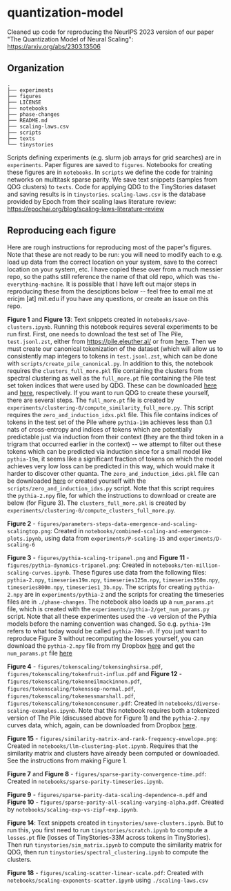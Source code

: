# quantization-model
Cleaned up code for reproducing the NeurIPS 2023 version of our paper "The Quantization Model of Neural Scaling": https://arxiv.org/abs/2303.13506

## Organization
```
.
├── experiments
├── figures
├── LICENSE
├── notebooks
├── phase-changes
├── README.md
├── scaling-laws.csv
├── scripts
├── texts
└── tinystories
```

Scripts defining experiments (e.g. slurm job arrays for grid searches) are in `experiments`. Paper figures are saved to `figures`. Notebooks for creating these figures are in `notebooks`. In `scripts` we define the code for training networks on multitask sparse parity. We save text snippets (samples from QDG clusters) to `texts`. Code for applying QDG to the TinyStories dataset and saving results is in `tinystories`. `scaling-laws.csv` is the database provided by Epoch from their scaling laws literature review: https://epochai.org/blog/scaling-laws-literature-review

## Reproducing each figure

Here are rough instructions for reproducing most of the paper's figures. Note that these are not ready to be run: you will need to modify each to e.g. load up data from the correct location on your system, save to the correct location on your system, etc. I have copied these over from a much messier repo, so the paths still reference the name of that old repo, which was `the-everything-machine`. It is possible that I have left out major steps in reproducing these from the desciptions below -- feel free to email me at ericjm [at] mit.edu if you have any questions, or create an issue on this repo.

**Figure 1** and **Figure 13**: Text snippets created in `notebooks/save-clusters.ipynb`. Running this notebook requires several experiments to be run first. First, one needs to download the test set of The Pile, `test.jsonl.zst`, either from https://pile.eleuther.ai/ or from [here](https://www.dropbox.com/scl/fi/njeocnzo8wzfeep8clm0z/test.jsonl.zst?rlkey=gz68ewdcyktfcekd7pz3n1xcx&dl=0). Then we must create our canonical tokenization of the dataset (which will allow us to consistently map integers to tokens in `test.jsonl.zst`, which can be done with `scripts/create_pile_canonical.py`. In addition to this, the notebook requires the `clusters_full_more.pkl` file containing the clusters from spectral clustering as well as the `full_more.pt` file containing the Pile test set token indices that were used by QDG. These can be downloaded [here](https://www.dropbox.com/scl/fi/87eq1e6q59kuprimlzbtu/clusters_full_more.pkl?rlkey=5lfwf8grnhkp4af6v0vsbpkv4&dl=0) and [here](https://www.dropbox.com/scl/fi/mlm6jzjghcbcw7lxmqlww/full_more.pt?rlkey=s8y3sgipwimabxa87qj6g4dqh&dl=0), respectively. If you want to run QDG to create these yourself, there are several steps. The `full_more.pt` file is created by `experiments/clustering-0/compute_similarity_full_more.py`. This script requires the `zero_and_induction_idxs.pkl` file. This file contains indices of tokens in the test set of the Pile where `pythia-19m` achieves less than 0.1 nats of cross-entropy and indices of tokens which are potentially predictable just via induction from their context (they are the third token in a trigram that occurred earlier in the context) -- we attempt to filter out these tokens which can be predicted via induction since for a small model like `pythia-19m`, it seems like a significant fraction of tokens on which the model achieves very low loss can be predicted in this way, which would make it harder to discover other quanta. The `zero_and_induction_idxs.pkl` file can be downloaded [here](https://www.dropbox.com/scl/fi/v2et8npxbhnsym0d3c5n6/zero_and_induction_idxs.pkl?rlkey=fedbwii5dp560vtq81cws3yh8&dl=0) or created yourself with the `scripts/zero_and_induction_idxs.py` script. Note that this script requires the `pythia-2.npy` file, for which the instructions to download or create are below (for Figure 3). The `clusters_full_more.pkl` is created by `experiments/clustering-0/compute_clusters_full_more.py`.

**Figure 2** - `figures/parameters-steps-data-emergence-and-scaling-scalingtop.png`: Created in `notebooks/combined-scaling-and-emergence-plots.ipynb`, using data from `experiments/P-scaling-15` and `experiments/D-scaling-6`

**Figure 3** - `figures/pythia-scaling-tripanel.png` and **Figure 11** - `figures/pythia-dynamics-tripanel.png`: Created in `notebooks/ten-million-scaling-curves.ipynb`. These figures use data from the following files: `pythia-2.npy`, `timeseries19m.npy`, `timeseries125m.npy`, `timeseries350m.npy`, `timeseries800m.npy`, `timeseries1_3b.npy`. The scripts for creating `pythia-2.npy` are in `experiments/pythia-2` and the scripts for creating the timeseries files are in `./phase-changes`. The notebook also loads up a `num_params.pt` file, which is created with the `experiments/pythia-2/get_num_params.py` script. Note that all these experimentes used the `-v0` version of the Pythia models before the naming convention was changed. So e.g. `pythia-19m` refers to what today would be called `pythia-70m-v0`. If you just want to reproduce Figure 3 without recomputing the losses yourself, you can download the `pythia-2.npy` file from my Dropbox [here](https://www.dropbox.com/scl/fi/oopaiad41vkz6iep1dscu/pythia-2.npy?rlkey=f6f4nbvvdr83hwsu9u50xsdfr&dl=0) and get the `num_params.pt` file [here](https://www.dropbox.com/scl/fi/o03hqi7oqktys4wn36tq8/num_params.pt?rlkey=m3kyudrqs90dqcacb3atf6324&dl=0)

**Figure 4** - `figures/tokenscaling/tokensinghsirsa.pdf`, `figures/tokenscaling/tokenfruit-influx.pdf` and **Figure 12** - `figures/tokenscaling/tokenneilmackinnon.pdf`, `figures/tokenscaling/tokenssep-normal.pdf`, `figures/tokenscaling/tokenessmarshall.pdf`, `figures/tokenscaling/tokenonconsumer.pdf`: Created in `notebooks/diverse-scaling-examples.ipynb`. Note that this notebook requires both a tokenized version of The Pile (discussed above for Figure 1) and the `pythia-2.npy` curves data, which, again, can be downloaded from Dropbox [here](https://www.dropbox.com/scl/fi/oopaiad41vkz6iep1dscu/pythia-2.npy?rlkey=f6f4nbvvdr83hwsu9u50xsdfr&dl=0).

**Figure 15** - `figures/similarity-matrix-and-rank-frequency-envelope.png`: Created in `notebooks/llm-clustering-plot.ipynb`. Requires that the similarity matrix and clusters have already been computed or downloaded. See the instructions from making Figure 1. 

**Figure 7** and **Figure 8** - `figures/sparse-parity-convergence-time.pdf`: Created in `notebooks/sparse-parity-timeseries.ipynb`. 

**Figure 9** - `figures/sparse-parity-data-scaling-dependence-n.pdf` and **Figure 10** - `figures/sparse-parity-all-scaling-varying-alpha.pdf`. Created by `notebooks/scaling-exp-vs-zipf-exp.ipynb`.

**Figure 14**: Text snippets created in `tinystories/save-clusters.ipynb`. But to run this, you first need to run `tinystories/scratch.ipynb` to compute  a `losses.pt` file (losses of TinyStories-33M across tokens in TinyStories). Then run `tinystories/sim_matrix.ipynb` to compute the similarity matrix for QDG, then run `tinystories/spectral_clustering.ipynb` to compute the clusters.

**Figure 18** - `figures/scaling-scatter-linear-scale.pdf`: Created with `notebooks/scaling-exponents-scatter.ipynb` using `./scaling-laws.csv`


